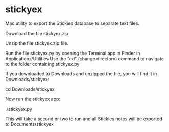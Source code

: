 # stickyex
Mac utility to export the Stickies database to separate text files.

Download the file stickyex.zip

Unzip the file stickyex.zip file.

Run the file stickyex.py by opening the Terminal app in Finder
in Applications/Utilities
Use the "cd" (change directory) command to navigate to the folder
containing stickyex.py

If you downloaded to Downloads and unzipped the file,
you will find it in Downloads/stickyex:

cd Downloads/stickyex

Now run the stickyex app:

./stickyex.py

This will take a second or two to run and all Stickies notes
will be exported to Documents/stickyex


